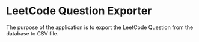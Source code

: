 # LeetCode Question Exporter
The purpose of the application is to export the LeetCode Question from the database to CSV file.